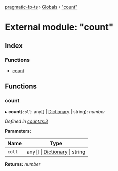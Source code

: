 [pragmatic-fp-ts](../README.md) › [Globals](../globals.md) › ["count"](_count_.md)

# External module: "count"

## Index

### Functions

* [count](_count_.md#count)

## Functions

###  count

▸ **count**(`coll`: any[] | [Dictionary](_types_.md#dictionary) | string): *number*

*Defined in [count.ts:3](https://github.com/hermann-p/pragmatic-fp-ts/blob/16cc592/src/count.ts#L3)*

**Parameters:**

Name | Type |
------ | ------ |
`coll` | any[] &#124; [Dictionary](_types_.md#dictionary) &#124; string |

**Returns:** *number*
